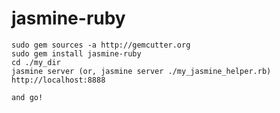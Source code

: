 jasmine-ruby
============

    sudo gem sources -a http://gemcutter.org
    sudo gem install jasmine-ruby
    cd ./my_dir
    jasmine server (or, jasmine server ./my_jasmine_helper.rb)
    http://localhost:8888

    and go!
